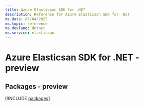 ```yaml
---
title: Azure Elasticsan SDK for .NET
description: Reference for Azure Elasticsan SDK for .NET
ms.date: 07/04/2025
ms.topic: reference
ms.devlang: dotnet
ms.service: elasticsan
---
```

# Azure Elasticsan SDK for .NET - preview
## Packages - preview
[!INCLUDE [packages](elasticsan-index.md)]